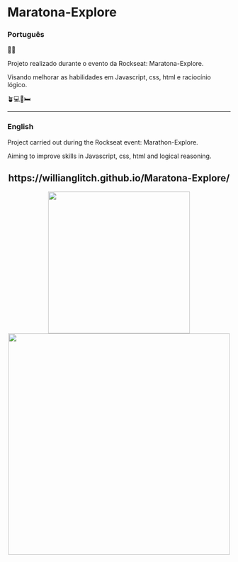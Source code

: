 # Maratona-Explore
<h3>Português</h3>🧑‍💻
<p>Projeto realizado durante o evento da Rockseat: Maratona-Explore.</p>
<p>Visando melhorar as habilidades em Javascript, css, html e raciocínio lógico.</p>
🪴💻📔🛏
<hr>
<h3>English</h3>
<p>Project carried out during the Rockseat event: Marathon-Explore.</p>
<p>Aiming to improve skills in Javascript, css, html and logical reasoning.</p>
<div align="center"> 
 
 <h2>https://willianglitch.github.io/Maratona-Explore/</h2>
<img src="https://user-images.githubusercontent.com/90284411/173831765-c7ae532c-49cb-4ece-b82c-d60115ad9698.png" height="320px" />
 
<img src="https://user-images.githubusercontent.com/90284411/173832806-bd269b37-cd7e-4d68-aae0-6b6232b63bb0.jpeg" height="500px" />
</div>
